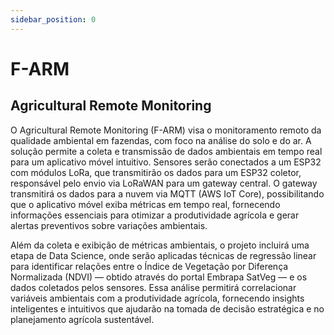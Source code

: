 ```yaml
---
sidebar_position: 0
---
```


# F-ARM

## Agricultural Remote Monitoring

O Agricultural Remote Monitoring (F-ARM) visa o monitoramento remoto da qualidade ambiental em fazendas, com foco na análise do solo e do ar. A solução permite a coleta e transmissão de dados ambientais em tempo real para um aplicativo móvel intuitivo. Sensores serão conectados a um ESP32 com módulos LoRa, que transmitirão os dados para um ESP32 coletor, responsável pelo envio via LoRaWAN para um gateway central. O gateway transmitirá os dados para a nuvem via MQTT (AWS IoT Core), possibilitando que o aplicativo móvel exiba métricas em tempo real, fornecendo informações essenciais para otimizar a produtividade agrícola e gerar alertas preventivos sobre variações ambientais.

Além da coleta e exibição de métricas ambientais, o projeto incluirá uma etapa de Data Science, onde serão aplicadas técnicas de regressão linear para identificar relações entre o Índice de Vegetação por Diferença Normalizada (NDVI) — obtido através do portal Embrapa SatVeg — e os dados coletados pelos sensores. Essa análise permitirá correlacionar variáveis ambientais com a produtividade agrícola, fornecendo insights inteligentes e intuitivos que ajudarão na tomada de decisão estratégica e no planejamento agrícola sustentável.